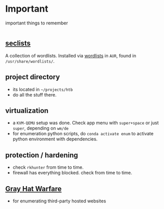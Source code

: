 # Important
important things to remember
```toc
```

## [seclists](https://github.com/danielmiessler/SecLists)
A collection of wordlists. Installed via [wordlists](https://aur.archlinux.org/packages/wordlists) in `AUR`, found in `/usr/share/wordlists/`.
## project directory
- its located in `~/projects/htb`
- do all the stuff there.
## virtualization
- a `KVM-QEMU` setup was done. Check app menu with `super+space` or just `super`, depending on `wm/de`
- for enumeration python scripts, do `conda activate enum` to activate python environment with dependencies.
## protection / hardening
- check `rkhunter` from time to time.
- firewall has everything blocked. check from time to time.

## [Gray Hat Warfare](https://buckets.grayhatwarfare.com/)
- for enumerating third-party hosted websites
